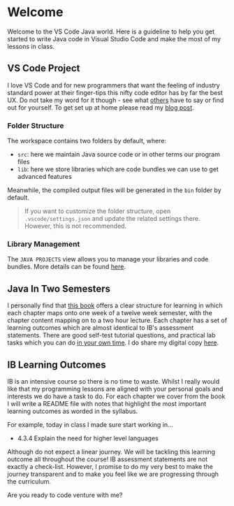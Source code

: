 # Welcome

Welcome to the VS Code Java world. Here is a guideline to help you get started to write Java code in Visual Studio Code and make the most of my lessons in class.

## VS Code Project

I love VS Code and for new programmers that want the feeling of industry standard power at their finger-tips this nifty code editor has by far the best UX. Do not take my word for it though - see what [others](https://twitter.com/Una/status/1127957563876753409) have to say or find out for yourself. To get set up at home please read my [blog post](https://erikacamilleri.wixsite.com/bytesizelearning/post/setting-up-your-development-environment).

### Folder Structure

The workspace contains two folders by default, where:

- `src`: here we maintain Java source code or in other terms our program files
- `lib`: here we store libraries which are code bundles we can use to get advanced features

Meanwhile, the compiled output files will be generated in the `bin` folder by default.

> If you want to customize the folder structure, open `.vscode/settings.json` and update the related settings there. However, this is not recommended.

### Library Management

The `JAVA PROJECTS` view allows you to manage your libraries and code bundles. More details can be found [here](https://github.com/microsoft/vscode-java-dependency#manage-dependencies).

## Java In Two Semesters

I personally find that [this book](https://link.springer.com/book/10.1007/978-3-319-99420-8) offers a clear structure for learning in which each chapter maps onto one week of a twelve week semester, with the chapter content mapping on to a two hour lecture. Each chapter has a set of learning outcomes which are almost identical to IB's assessment statements. There are good self-test tutorial questions, and practical lab tasks which you can do <u>in your own time</u>. I do share my digital copy [here](https://drive.google.com/file/d/1__HThQ-lmUrSt99PtFGQ537Z4pYxAj9t/view?pli=1).

## IB Learning Outcomes

IB is an intensive course so there is no time to waste. Whilst I really would like that my programming lessons are aligned with your personal goals and interests we do have a task to do. For each chapter we cover from the book I will write a README file with notes that highlight the most important learning outcomes as worded in the syllabus.

For example, today in class I made sure start working in...

- 4.3.4 Explain the need for higher level languages

Although do not expect a linear journey. We will be tackling this learning outcome all throughout the course! IB assessment statements are not exactly a check-list. However, I promise to do my very best to make the journey transparent and to make you feel like we are progressing through the curriculum.

Are you ready to code venture with me?